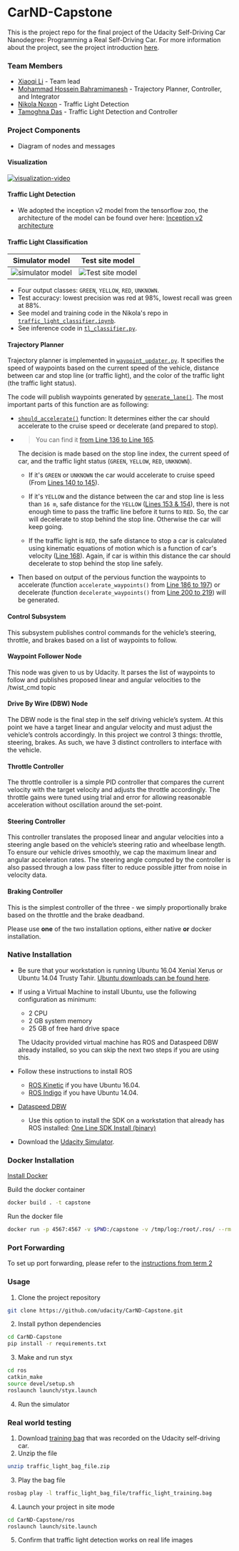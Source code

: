 # **CarND-Capstone**

This is the project repo for the final project of the Udacity Self-Driving Car Nanodegree: Programming a Real Self-Driving Car. For more information about the project, see the project introduction [here](https://classroom.udacity.com/nanodegrees/nd013/parts/6047fe34-d93c-4f50-8336-b70ef10cb4b2/modules/e1a23b06-329a-4684-a717-ad476f0d8dff/lessons/462c933d-9f24-42d3-8bdc-a08a5fc866e4/concepts/5ab4b122-83e6-436d-850f-9f4d26627fd9).

### Team Members

* [Xiaoqi Li](https://github.com/Charlie-Xiaoqi) - Team lead
* [Mohammad Hossein Bahramimanesh](https://github.com/mhBahrami) - Trajectory Planner, Controller, and Integrator
* [Nikola Noxon](https://github.com/nikolanoxon) - Traffic Light Detection
* [Tamoghna Das](https://github.com/tamoghna21) - Traffic Light Detection and Controller

### Project Components

* Diagram of nodes and messages

#### Visualization

[![visualization-video](https://github.com/erlink.png)](https://www.youtube.com)

#### Traffic Light Detection

* We adopted the inception v2 model from the tensorflow zoo, the architecture of the model can be found over here: 
[Inception v2 architecture](https://towardsdatascience.com/a-simple-guide-to-the-versions-of-the-inception-network-7fc52b863202)

#### Traffic Light Classification

| Simulator model         | Test site model                            |
|:-----------------------:|:--------------------------------------:|
| ![simulator model](https://github.com/Charlie-Xiaoqi/CarND-Capstone-1/blob/master/Classification_image/Simulator_image.png)          | ![Test site model](https://github.com/Charlie-Xiaoqi/CarND-Capstone-1/blob/master/Classification_image/Testsite_image.png)

* Four output classes: `GREEN`, `YELLOW`, `RED`, `UNKNOWN`.
* Test accuracy: lowest precision was red at 98%, lowest recall was green at 88%.
* See model and training code in the Nikola's repo in [`traffic_light_classifier.ipynb`](https://github.com/nikolanoxon/CarND-Traffic-Light-Classifier/blob/master/traffic_light_classifier.ipynb).
* See inference code in [`tl_classifier.py`](https://github.com/mhBahrami/CarND-Capstone/blob/master/ros/src/tl_detector/light_classification/tl_classifier.py).

#### Trajectory Planner

Trajectory planner is implemented in [`waypoint_updater.py`](https://github.com/mhBahrami/CarND-Capstone/blob/master/ros/src/waypoint_updater/waypoint_updater.py). It specifies the speed of waypoints based on the current speed of the vehicle, distance between car and stop line (or traffic light), and the color of the traffic light (the traffic light status).

The code will publish waypoints generated by [`generate_lane()`](https://github.com/mhBahrami/CarND-Capstone/blob/master/ros/src/waypoint_updater/waypoint_updater.py#L91). The most important parts of this function are as following:

- [`should_accelerate()`](https://github.com/mhBahrami/CarND-Capstone/blob/master/ros/src/waypoint_updater/waypoint_updater.py#L103) function: It determines either the car should accelerate to the cruise speed or decelerate (and prepared to stop).

- > You can find it [from Line 136 to Line 165](https://github.com/mhBahrami/CarND-Capstone/blob/master/ros/src/waypoint_updater/waypoint_updater.py#L136).

  The decision is made based on the stop line index, the current speed of car, and the traffic light status (`GREEN`, `YELLOW`, `RED`, `UNKNOWN`). 

  - If it's `GREEN` or `UNKNOWN` the car would accelerate to cruise speed (From [Lines 140 to 145](https://github.com/mhBahrami/CarND-Capstone/blob/master/ros/src/waypoint_updater/waypoint_updater.py#L140)).

  - If it's `YELLOW` and the distance between the car and stop line is less than `16 m`, safe distance for the `YELLOW` ([Lines 153 & 154](https://github.com/mhBahrami/CarND-Capstone/blob/master/ros/src/waypoint_updater/waypoint_updater.py#L153)), there is not enough time to pass the traffic line before it turns to `RED`. So, the car will decelerate to stop behind the stop line. Otherwise the car will keep going.
  - If the traffic light is `RED`, the safe distance to stop a car is calculated using kinematic equations of motion which is a function of car's velocity ([Line 168](https://github.com/mhBahrami/CarND-Capstone/blob/master/ros/src/waypoint_updater/waypoint_updater.py#L168)). Again, if car is within this distance the car should decelerate to stop behind the stop line safely.

- Then based on output of the pervious function the waypoints to accelerate (function `accelerate_waypoints()` from [Line 186 to 197](https://github.com/mhBahrami/CarND-Capstone/blob/master/ros/src/waypoint_updater/waypoint_updater.py#L186)) or decelerate (function `decelerate_waypoints()` from [Line 200 to 219](https://github.com/mhBahrami/CarND-Capstone/blob/master/ros/src/waypoint_updater/waypoint_updater.py#L200)) will be generated.

#### Control Subsystem

This subsystem publishes control commands for the vehicle’s steering, throttle, and brakes based on a list of waypoints to follow.

#### Waypoint Follower Node

This node was given to us by Udacity. It parses the list of waypoints to follow and publishes proposed linear and angular velocities to the /twist_cmd topic

#### Drive By Wire (DBW) Node

The DBW node is the final step in the self driving vehicle’s system. At this point we have a target linear and angular velocity and must adjust the vehicle’s controls accordingly. In this project we control 3 things: throttle, steering, brakes. As such, we have 3 distinct controllers to interface with the vehicle.

#### Throttle Controller

The throttle controller is a simple PID controller that compares the current velocity with the target velocity and adjusts the throttle accordingly. The throttle gains were tuned using trial and error for allowing reasonable acceleration without oscillation around the set-point.

#### Steering Controller

This controller translates the proposed linear and angular velocities into a steering angle based on the vehicle’s steering ratio and wheelbase length. To ensure our vehicle drives smoothly, we cap the maximum linear and angular acceleration rates. The steering angle computed by the controller is also passed through a low pass filter to reduce possible jitter from noise in velocity data.

#### Braking Controller

This is the simplest controller of the three - we simply proportionally brake based on the throttle and the brake deadband.

Please use **one** of the two installation options, either native **or** docker installation.

### Native Installation

* Be sure that your workstation is running Ubuntu 16.04 Xenial Xerus or Ubuntu 14.04 Trusty Tahir. [Ubuntu downloads can be found here](https://www.ubuntu.com/download/desktop).
* If using a Virtual Machine to install Ubuntu, use the following configuration as minimum:
  * 2 CPU
  * 2 GB system memory
  * 25 GB of free hard drive space

  The Udacity provided virtual machine has ROS and Dataspeed DBW already installed, so you can skip the next two steps if you are using this.

* Follow these instructions to install ROS
  * [ROS Kinetic](http://wiki.ros.org/kinetic/Installation/Ubuntu) if you have Ubuntu 16.04.
  * [ROS Indigo](http://wiki.ros.org/indigo/Installation/Ubuntu) if you have Ubuntu 14.04.
* [Dataspeed DBW](https://bitbucket.org/DataspeedInc/dbw_mkz_ros)

  * Use this option to install the SDK on a workstation that already has ROS installed: [One Line SDK Install (binary)](https://bitbucket.org/DataspeedInc/dbw_mkz_ros/src/81e63fcc335d7b64139d7482017d6a97b405e250/ROS_SETUP.md?fileviewer=file-view-default)
* Download the [Udacity Simulator](https://github.com/udacity/CarND-Capstone/releases).

### Docker Installation
[Install Docker](https://docs.docker.com/engine/installation/)

Build the docker container
```bash
docker build . -t capstone
```

Run the docker file
```bash
docker run -p 4567:4567 -v $PWD:/capstone -v /tmp/log:/root/.ros/ --rm -it capstone
```

### Port Forwarding
To set up port forwarding, please refer to the [instructions from term 2](https://classroom.udacity.com/nanodegrees/nd013/parts/40f38239-66b6-46ec-ae68-03afd8a601c8/modules/0949fca6-b379-42af-a919-ee50aa304e6a/lessons/f758c44c-5e40-4e01-93b5-1a82aa4e044f/concepts/16cf4a78-4fc7-49e1-8621-3450ca938b77)

### Usage

1. Clone the project repository
```bash
git clone https://github.com/udacity/CarND-Capstone.git
```

2. Install python dependencies
```bash
cd CarND-Capstone
pip install -r requirements.txt
```
3. Make and run styx
```bash
cd ros
catkin_make
source devel/setup.sh
roslaunch launch/styx.launch
```
4. Run the simulator

### Real world testing
1. Download [training bag](https://s3-us-west-1.amazonaws.com/udacity-selfdrivingcar/traffic_light_bag_file.zip) that was recorded on the Udacity self-driving car.
2. Unzip the file
```bash
unzip traffic_light_bag_file.zip
```
3. Play the bag file
```bash
rosbag play -l traffic_light_bag_file/traffic_light_training.bag
```
4. Launch your project in site mode
```bash
cd CarND-Capstone/ros
roslaunch launch/site.launch
```
5. Confirm that traffic light detection works on real life images
